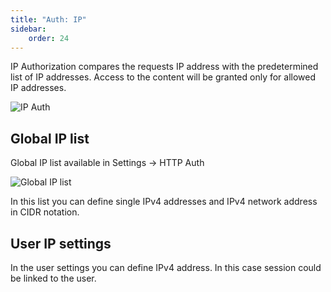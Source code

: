 ```yaml
---
title: "Auth: IP"
sidebar:
    order: 24
---
```


IP Authorization compares the requests IP address with the predetermined list of IP addresses. Access to the content will be granted only for allowed IP addresses.

![IP Auth](https://cdn.cesbo.com/help/astra/delivery/http-hls/auth/ip.svg)

## Global IP list

Global IP list available in Settings -> HTTP Auth

![Global IP list](https://cdn.cesbo.com/help/astra/delivery/http-hls/auth/ip-list.png)

In this list you can define single IPv4 addresses and IPv4 network address in CIDR notation.

## User IP settings

In the user settings you can define IPv4 address. In this case session could be linked to the user.
